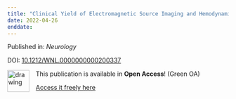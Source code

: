 ```yaml
---
title: "Clinical Yield of Electromagnetic Source Imaging and Hemodynamic Responses in Epilepsy: Validation With Intracerebral Data"
date: 2022-04-26
enddate:
---
```


Published in: *Neurology*

DOI: [10.1212/WNL.0000000000200337](https://doi.org/10.1212/WNL.0000000000200337)

<img src="https://upload.wikimedia.org/wikipedia/commons/thumb/9/90/Open_Access_logo_PLoS_white_green.svg/576px-Open_Access_logo_PLoS_white_green.svg.png" alt="drawing" width="50" align="left"/> &nbsp;&nbsp;&nbsp;This publication is available in **Open Access**! (Green OA)

&nbsp;&nbsp;&nbsp;<a href="https://www.ncbi.nlm.nih.gov/pmc/articles/PMC9231837" download>Access it freely here</a>

